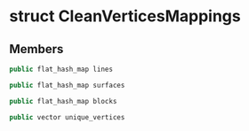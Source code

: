# struct CleanVerticesMappings


## Members

```cpp
public flat_hash_map lines

```

```cpp
public flat_hash_map surfaces

```

```cpp
public flat_hash_map blocks

```

```cpp
public vector unique_vertices

```



